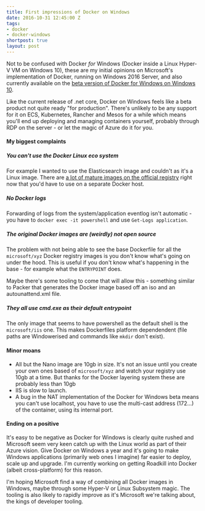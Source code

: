 ```yaml
---
title: First impressions of Docker on Windows
date: 2016-10-31 12:45:00 Z
tags:
- docker
- docker-windows
shortpost: true
layout: post
---
```


Not to be confused with Docker *for* Windows (Docker inside a Linux Hyper-V VM on Windows 10), these are my initial opinions on Microsoft's implementation of Docker, running on Windows 2016 Server, and also currently available on the [beta version of Docker for Windows on Windows 10](https://docs.docker.com/docker-for-windows/).

Like the current release of .net core, Docker on Windows feels like a beta product not quite ready "for production". There's unlikely to be any support for it on ECS, Kubernetes, Rancher and Mesos for a while which means you'll end up deploying and managing containers yourself, probably through RDP on the server - or let the magic of Azure do it for you.

#### My biggest complaints

##### You can't use the Docker Linux eco system
For example I wanted to use the Elasticsearch image and couldn't as it's a Linux image. There are [a lot of mature images on the official registry](https://hub.docker.com/_/) right now that you'd have to use on a separate Docker host.

##### No Docker logs
Forwarding of logs from the system/application eventlog isn't automatic - you have to `docker exec -it powershell` and use `Get-Logs application`.

##### The original Docker images are (weirdly) not open source

The problem with not being able to see the base Dockerfile for all the `microsoft/xyz` Docker registry images is you don't know what's going on under the hood. This is useful if you don't know what's happening in the base - for example what the `ENTRYPOINT` does.

Maybe there's some tooling to come that will allow this - something similar to Packer that generates the Docker image based off an iso and an autounattend.xml file.

##### They all use cmd.exe as their default entrypoint

The only image that seems to have powershell as the default shell is the `microsoft/iis` one. This makes Dockerfiles platform dependendent (file paths are Windowerised and commands like `mkdir` don't exist).

#### Minor moans

- All but the Nano image are 10gb in size. It's not an issue until you create your own ones based of `microsoft/xyz` and watch your registry use 10gb at a time. But thanks for the Docker layering system these are probably less than 10gb
- IIS is slow to launch.
- A bug in the NAT implementation of the Docker for Windows beta means you can't use localhost, you have to use the multi-cast address (172...) of the container, using its internal port.

#### Ending on a positive

It's easy to be negative as Docker for Windows is clearly quite rushed and Microsoft seem very keen catch up with the Linux world as part of their Azure vision. Give Docker on Windows a year and it's going to make Windows applications (primarily web ones I imagine) far easier to deploy, scale up and upgrade. I'm currently working on getting Roadkill into Docker (albeit cross-platform) for this reason.

I'm hoping Microsoft find a way of combining all Docker images in Windows, maybe through some Hyper-V or Linux Subsystem magic. The tooling is also likely to rapidly improve as it's Microsoft we're talking about, the kings of developer tooling.